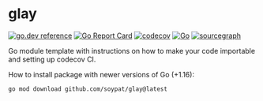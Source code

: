 # glay
[![go.dev reference](https://pkg.go.dev/badge/github.com/soypat/glay)](https://pkg.go.dev/github.com/soypat/glay)
[![Go Report Card](https://goreportcard.com/badge/github.com/soypat/glay)](https://goreportcard.com/report/github.com/soypat/glay)
[![codecov](https://codecov.io/gh/soypat/glay/branch/main/graph/badge.svg)](https://codecov.io/gh/soypat/glay)
[![Go](https://github.com/soypat/glay/actions/workflows/go.yml/badge.svg)](https://github.com/soypat/glay/actions/workflows/go.yml)
[![sourcegraph](https://sourcegraph.com/github.com/soypat/glay/-/badge.svg)](https://sourcegraph.com/github.com/soypat/glay?badge)


Go module template with instructions on how to make your code importable and setting up codecov CI.

How to install package with newer versions of Go (+1.16):
```sh
go mod download github.com/soypat/glay@latest
```
<!--
## Setting up codecov CI
This instructive will allow for tests to run on pull requests and pushes to your repository.

1. Create an account on [codecov.io](https://app.codecov.io/)

2. Setup repository on codecov and obtain the CODECOV_TOKEN token, which is a string of base64 characters.

3. Open up the github repository for this project and go to `Settings -> Secrets and variables -> Actions`. Once there create a New Repository Secret. Name it `CODECOV_TOKEN` and copy paste the token obtained in the previous step in the `secret` input box. Click "Add secret".

-->

